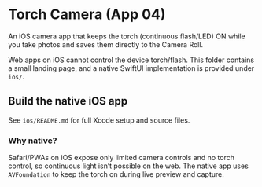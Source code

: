 # Torch Camera (App 04)

An iOS camera app that keeps the torch (continuous flash/LED) ON while you take photos and saves them directly to the Camera Roll.

Web apps on iOS cannot control the device torch/flash. This folder contains a small landing page, and a native SwiftUI implementation is provided under `ios/`.

## Build the native iOS app

See `ios/README.md` for full Xcode setup and source files.

### Why native?

Safari/PWAs on iOS expose only limited camera controls and no torch control, so continuous light isn’t possible on the web. The native app uses `AVFoundation` to keep the torch on during live preview and capture.